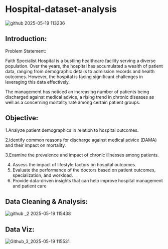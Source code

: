 # Hospital-dataset-analysis
![github 2025-05-19 113236](https://github.com/user-attachments/assets/81d1dac6-ed9a-4def-a198-3c69429b2352)
## Introduction:
Problem Statement:

Faith Specialist Hospital  is a bustling healthcare facility serving a diverse population. Over the years, the hospital has accumulated a wealth of patient data, ranging from demographic details to admission records and health outcomes. However, the hospital is facing significant challenges in leveraging this data effectively.

The management has noticed an increasing number of patients being discharged against medical advice, a rising trend in chronic diseases as well as a concerning mortality rate among certain patient groups. 

## Objective:

1.Analyze patient demographics in relation to hospital outcomes.

2.Identify common reasons for discharge against medical advice (DAMA) and their impact on mortality.

3.Examine the prevalence and impact of chronic illnesses among patients.

4. Assess the impact of lifestyle factors on hospital outcomes.
6. Evaluate the performance of the doctors based on patient outcomes, specialization, and workload.
7.  Provide data-driven insights that can help improve hospital management and patient care 

## Data Cleaning & Analysis:
![github _2 2025-05-19 115438](https://github.com/user-attachments/assets/da000774-b141-41b2-8e7d-ac62dc3036ec)


## Data Viz:
![Github_3_2025-05-19 115531](https://github.com/user-attachments/assets/14bcb514-e4ba-41a0-b7a2-ddbdf88d6ab7)


